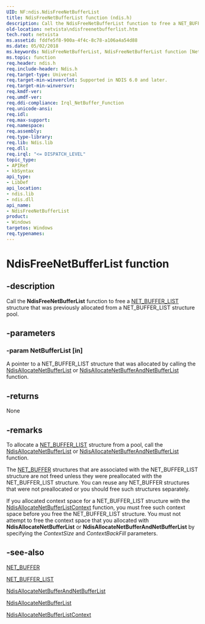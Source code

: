 ```yaml
---
UID: NF:ndis.NdisFreeNetBufferList
title: NdisFreeNetBufferList function (ndis.h)
description: Call the NdisFreeNetBufferList function to free a NET_BUFFER_LIST structure that was previously allocated from a NET_BUFFER_LIST structure pool.
old-location: netvista\ndisfreenetbufferlist.htm
tech.root: netvista
ms.assetid: fddfe5f8-900a-4f4c-8c78-a106a4a54d88
ms.date: 05/02/2018
ms.keywords: NdisFreeNetBufferList, NdisFreeNetBufferList function [Network Drivers Starting with Windows Vista], ndis/NdisFreeNetBufferList, ndis_netbuf_functions_ref_202dda58-f8c4-442b-9c18-9c9b2b7708af.xml, netvista.ndisfreenetbufferlist
ms.topic: function
req.header: ndis.h
req.include-header: Ndis.h
req.target-type: Universal
req.target-min-winverclnt: Supported in NDIS 6.0 and later.
req.target-min-winversvr: 
req.kmdf-ver: 
req.umdf-ver: 
req.ddi-compliance: Irql_NetBuffer_Function
req.unicode-ansi: 
req.idl: 
req.max-support: 
req.namespace: 
req.assembly: 
req.type-library: 
req.lib: Ndis.lib
req.dll: 
req.irql: "<= DISPATCH_LEVEL"
topic_type:
- APIRef
- kbSyntax
api_type:
- LibDef
api_location:
- ndis.lib
- ndis.dll
api_name:
- NdisFreeNetBufferList
product:
- Windows
targetos: Windows
req.typenames: 
---
```


# NdisFreeNetBufferList function


## -description


Call the 
  <b>NdisFreeNetBufferList</b> function to free a 
  <a href="https://msdn.microsoft.com/library/windows/hardware/ff568388">NET_BUFFER_LIST</a> structure that was previously
  allocated from a NET_BUFFER_LIST structure pool.


## -parameters




### -param NetBufferList [in]

A pointer to a NET_BUFFER_LIST structure that was allocated by calling the 
     <a href="https://msdn.microsoft.com/library/windows/hardware/ff561609">NdisAllocateNetBufferList</a> or 
     <a href="https://msdn.microsoft.com/b872eff3-2d0a-4f01-874d-e00e09195801">
     NdisAllocateNetBufferAndNetBufferList</a> function.


## -returns



None




## -remarks



To allocate a 
    <a href="https://msdn.microsoft.com/library/windows/hardware/ff568388">NET_BUFFER_LIST</a> structure from a pool, call
    the 
    <a href="https://msdn.microsoft.com/library/windows/hardware/ff561609">NdisAllocateNetBufferList</a> or 
    <a href="https://msdn.microsoft.com/b872eff3-2d0a-4f01-874d-e00e09195801">
    NdisAllocateNetBufferAndNetBufferList</a> function.

The 
    <a href="https://msdn.microsoft.com/library/windows/hardware/ff568376">NET_BUFFER</a> structures that are associated with
    the NET_BUFFER_LIST structure are not freed unless they were preallocated with the NET_BUFFER_LIST
    structure. You can reuse any NET_BUFFER structures that were not preallocated or you should free such
    structures separately.

If you allocated context space for a NET_BUFFER_LIST structure with the 
    <a href="https://msdn.microsoft.com/3bbad723-86bf-4206-9e51-52a66efaec20">
    NdisAllocateNetBufferListContext</a> function, you must free such context space before you free the
    NET_BUFFER_LIST structure. You must not attempt to free the context space that you allocated with 
    <b>NdisAllocateNetBufferList</b> or 
    <b>NdisAllocateNetBufferAndNetBufferList</b> by specifying the 
    <i>ContextSize</i> and 
    <i>ContextBackFill</i> parameters.




## -see-also




<a href="https://msdn.microsoft.com/library/windows/hardware/ff568376">NET_BUFFER</a>



<a href="https://msdn.microsoft.com/library/windows/hardware/ff568388">NET_BUFFER_LIST</a>



<a href="https://msdn.microsoft.com/b872eff3-2d0a-4f01-874d-e00e09195801">
   NdisAllocateNetBufferAndNetBufferList</a>



<a href="https://msdn.microsoft.com/library/windows/hardware/ff561609">NdisAllocateNetBufferList</a>



<a href="https://msdn.microsoft.com/3bbad723-86bf-4206-9e51-52a66efaec20">
   NdisAllocateNetBufferListContext</a>
 

 

